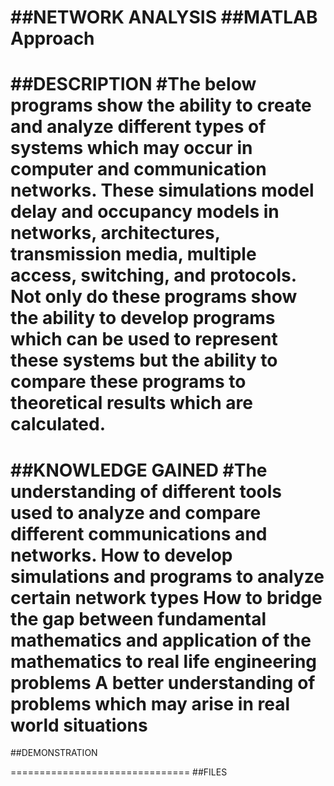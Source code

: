 
##NETWORK ANALYSIS
	##MATLAB Approach
==============================
##DESCRIPTION
	#The below programs show the ability to create and analyze different types of systems which may occur in computer and communication networks.  These simulations model delay and occupancy models in networks, architectures, transmission media, multiple access, switching, and protocols.  Not only do these programs show the ability to develop programs which can be used to represent these systems but the ability to compare these programs to theoretical results which are calculated. 
===============================
##KNOWLEDGE GAINED
	#The understanding of different tools used to analyze and compare different communications and networks.
How to develop simulations and programs to analyze certain network types
How to bridge the gap between fundamental mathematics and application of the mathematics to real life engineering problems
A better understanding of problems which may arise in real world situations
===============================
##DEMONSTRATION

===============================
##FILES
